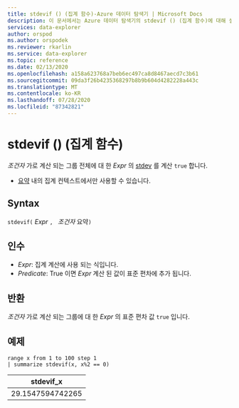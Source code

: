 ```yaml
---
title: stdevif () (집계 함수)-Azure 데이터 탐색기 | Microsoft Docs
description: 이 문서에서는 Azure 데이터 탐색기의 stdevif () (집계 함수)에 대해 설명 합니다.
services: data-explorer
author: orspod
ms.author: orspodek
ms.reviewer: rkarlin
ms.service: data-explorer
ms.topic: reference
ms.date: 02/13/2020
ms.openlocfilehash: a158a623768a7beb6ec497ca8d8467aecd7c3b61
ms.sourcegitcommit: 09da3f26b4235368297b8b9b604d4282228a443c
ms.translationtype: MT
ms.contentlocale: ko-KR
ms.lasthandoff: 07/28/2020
ms.locfileid: "87342821"
---
```

# <a name="stdevif-aggregation-function"></a>stdevif () (집계 함수)

*조건자* 가로 계산 되는 그룹 전체에 대 한 *Expr* 의 [stdev](stdev-aggfunction.md) 를 계산 `true` 합니다.

* [요약](summarizeoperator.md) 내의 집계 컨텍스트에서만 사용할 수 있습니다.

## <a name="syntax"></a>Syntax

`stdevif(` *Expr* `, ` *조건자* 요약`)`

## <a name="arguments"></a>인수

* *Expr*: 집계 계산에 사용 되는 식입니다. 
* *Predicate*: True 이면 *Expr* 계산 된 값이 표준 편차에 추가 됩니다.

## <a name="returns"></a>반환

*조건자* 가로 계산 되는 그룹에 대 한 *Expr* 의 표준 편차 값 `true` 입니다.
 
## <a name="examples"></a>예제

```kusto
range x from 1 to 100 step 1
| summarize stdevif(x, x%2 == 0)

```

|stdevif_x|
|---|
|29.1547594742265|